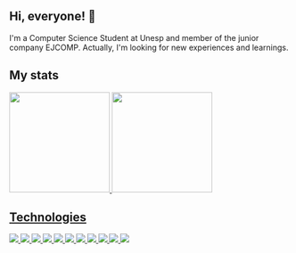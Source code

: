 ## Hi, everyone! 👋

I'm a Computer Science Student at Unesp and member of the junior company EJCOMP. Actually, I'm looking for new experiences and learnings.

## My stats
<div>
<a href="https://github.com/ppbreno">
<img loading="lazy" height="180em" src="https://github-readme-stats.vercel.app/api/top-langs/?username=ppbreno&layout=compact&langs_count=7&theme=dracula"/>
<img loading="lazy" height="180em" src="https://github-readme-stats.vercel.app/api?username=ppbreno&show_icons=true&theme=dracula&include_all_commits=true&count_private=true"/>
</div>

## Technologies

<img src="https://cdn.jsdelivr.net/gh/devicons/devicon@latest/icons/c/c-original.svg" />
<img src="https://cdn.jsdelivr.net/gh/devicons/devicon@latest/icons/java/java-original-wordmark.svg" />
<img src="https://cdn.jsdelivr.net/gh/devicons/devicon@latest/icons/javascript/javascript-original.svg" />
<img src="https://cdn.jsdelivr.net/gh/devicons/devicon@latest/icons/python/python-original-wordmark.svg" />
<img src="https://cdn.jsdelivr.net/gh/devicons/devicon@latest/icons/react/react-original-wordmark.svg" />                           
<img src="https://cdn.jsdelivr.net/gh/devicons/devicon@latest/icons/php/php-original.svg" />
<img src="https://cdn.jsdelivr.net/gh/devicons/devicon@latest/icons/html5/html5-original-wordmark.svg" />
<img src="https://cdn.jsdelivr.net/gh/devicons/devicon@latest/icons/css3/css3-original-wordmark.svg" />
<img src="https://cdn.jsdelivr.net/gh/devicons/devicon@latest/icons/git/git-original-wordmark.svg" />
<img src="https://cdn.jsdelivr.net/gh/devicons/devicon@latest/icons/mysql/mysql-original-wordmark.svg" />
<img src="https://cdn.jsdelivr.net/gh/devicons/devicon@latest/icons/postgresql/postgresql-original-wordmark.svg" />
                                                                      
<!--
**ppbreno/ppbreno** is a ✨ _special_ ✨ repository because its `README.md` (this file) appears on your GitHub profile.

Here are some ideas to get you started:

- 🔭 I’m currently working on ...
- 🌱 I’m currently learning ...
- 👯 I’m looking to collaborate on ...
- 🤔 I’m looking for help with ...
- 💬 Ask me about ...
- 📫 How to reach me: ...
- 😄 Pronouns: ...
- ⚡ Fun fact: ...
-->
